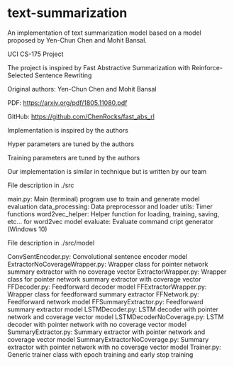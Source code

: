 # text-summarization
An implementation of text summarization model based on a model proposed by Yen-Chun Chen and Mohit Bansal. 

UCI CS-175 Project

The project is inspired by Fast Abstractive Summarization with Reinforce-Selected Sentence Rewriting

Original authors: Yen-Chun Chen and Mohit Bansal

PDF: https://arxiv.org/pdf/1805.11080.pdf

GitHub: https://github.com/ChenRocks/fast_abs_rl


Implementation is inspired by the authors

Hyper parameters are tuned by the authors

Training parameters are tuned by the authors

Our implementation is similar in technique but is written by our team


File description in ./src

main.py: Main (terminal) program use to train and generate model evaluation
data_processing: Data preprocessor and loader
utils: Timer functions
word2vec_helper: Helper function for loading, training, saving, etc... for word2vec model
evaluate: Evaluate command cript generator (Windows 10)

File description in ./src/model

ConvSentEncoder.py: Convolutional sentence encoder model
ExtractorNoCoverageWrapper.py: Wrapper class for pointer network summary extractor with no coverage vector 
ExtractorWrapper.py: Wrapper class for pointer network summary extractor with coverage vector
FFDecoder.py: Feedforward decoder model
FFExtractorWrapper.py: Wrapper class for feedforward summary extractor
FFNetwork.py: Feedforward network  model
FFSummaryExtractor.py: Feedforward summary extractor model
LSTMDecoder.py: LSTM decoder with pointer network and coverage vector model
LSTMDecoderNoCoverage.py: LSTM decoder with pointer network with no coverage vector model
SummaryExtractor.py: Summary extractor with pointer network and coverage vector model
SummaryExtractorNoCoverage.py: Summary extractor with pointer network with no coverage vector model
Trainer.py: Generic trainer class with epoch training and early stop training
